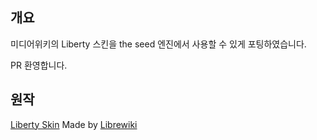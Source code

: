 ## 개요
미디어위키의 Liberty 스킨을 the seed 엔진에서 사용할 수 있게 포팅하였습니다.

PR 환영합니다.

## 원작
[Liberty Skin](https://github.com/librewiki/liberty-skin) Made by [Librewiki](https://librewiki.net/)
